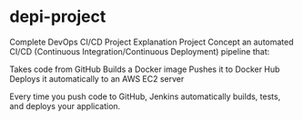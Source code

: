 # depi-project
Complete DevOps CI/CD Project Explanation
Project Concept
an automated CI/CD (Continuous Integration/Continuous Deployment) pipeline that:

Takes code from GitHub
Builds a Docker image
Pushes it to Docker Hub
Deploys it automatically to an AWS EC2 server

Every time you push code to GitHub, Jenkins automatically builds, tests, and deploys your application.
